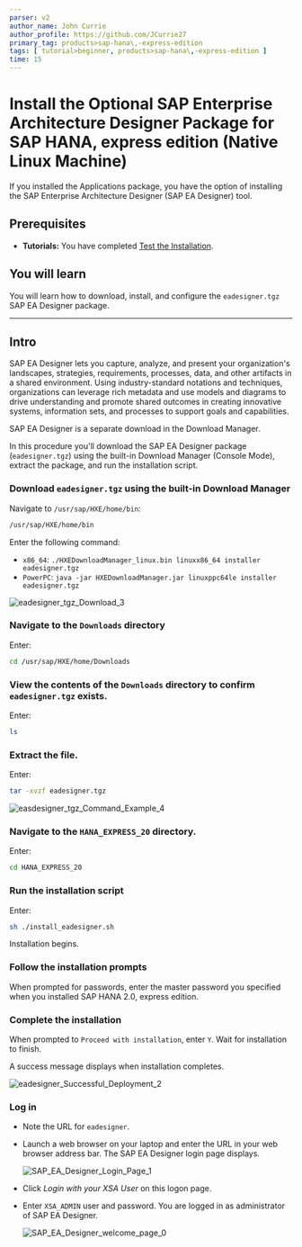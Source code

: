 ```yaml
---
parser: v2
author_name: John Currie
author_profile: https://github.com/JCurrie27
primary_tag: products>sap-hana\,-express-edition
tags: [ tutorial>beginner, products>sap-hana\,-express-edition ]
time: 15
---
```


# Install the Optional SAP Enterprise Architecture Designer Package for SAP HANA, express edition (Native Linux Machine)
<!-- description --> If you installed the Applications package, you have the option of installing the SAP Enterprise Architecture Designer (SAP EA Designer) tool.

<!-- loio8f68fc9f49774010a5d438fea258f61f -->

## Prerequisites
 - **Tutorials:**  You have completed [Test the Installation](hxe-ua-test-binary). 

## You will learn
You will learn how to download, install, and configure the `eadesigner.tgz` SAP EA Designer package.

---

## Intro
SAP EA Designer lets you capture, analyze, and present your organization's landscapes, strategies, requirements, processes, data, and other artifacts in a shared environment. Using industry-standard notations and techniques, organizations can leverage rich metadata and use models and diagrams to drive understanding and promote shared outcomes in creating innovative systems, information sets, and processes to support goals and capabilities.

SAP EA Designer is a separate download in the Download Manager.

In this procedure you'll download the SAP EA Designer package (`eadesigner.tgz`) using the built-in Download Manager (Console Mode), extract the package, and run the installation script.

### Download `eadesigner.tgz` using the built-in Download Manager


Navigate to `/usr/sap/HXE/home/bin`:

```bash
/usr/sap/HXE/home/bin
```

Enter the following command:

-   `x86_64`: `./HXEDownloadManager_linux.bin linuxx86_64 installer eadesigner.tgz`
-   `PowerPC`: `java -jar HXEDownloadManager.jar linuxppc64le installer eadesigner.tgz`

![eadesigner_tgz_Download_3](eadesigner_tgz_Download_3.png)


### Navigate to the `Downloads` directory


Enter:

```bash
cd /usr/sap/HXE/home/Downloads
```


### View the contents of the `Downloads` directory to confirm `eadesigner.tgz` exists.


Enter:

```bash
ls
```


### Extract the file.


Enter:

```bash
tar -xvzf eadesigner.tgz
```

![easdesigner_tgz_Command_Example_4](easdesigner_tgz_Command_Example_4.png)


### Navigate to the `HANA_EXPRESS_20` directory.


Enter:

```bash
cd HANA_EXPRESS_20
```


### Run the installation script


Enter:

```bash
sh ./install_eadesigner.sh
```

Installation begins.


### Follow the installation prompts


When prompted for passwords, enter the master password you specified when you installed SAP HANA 2.0, express edition.


### Complete the installation


When prompted to `Proceed with installation`, enter `Y`. Wait for installation to finish.

A success message displays when installation completes.

![eadesigner_Successful_Deployment_2](eadesigner_Successful_Deployment_2.png)


### Log in


-   Note the URL for `eadesigner`.

-   Launch a web browser on your laptop and enter the URL in your web browser address bar. The SAP EA Designer login page displays.

    ![SAP_EA_Designer_Login_Page_1](SAP_EA_Designer_Login_Page_1.png)

-   Click *Login with your XSA User* on this logon page.

-   Enter `XSA_ADMIN` user and password. You are logged in as administrator of SAP EA Designer.

    ![SAP_EA_Designer_welcome_page_0](SAP_EA_Designer_welcome_page_0.png)




